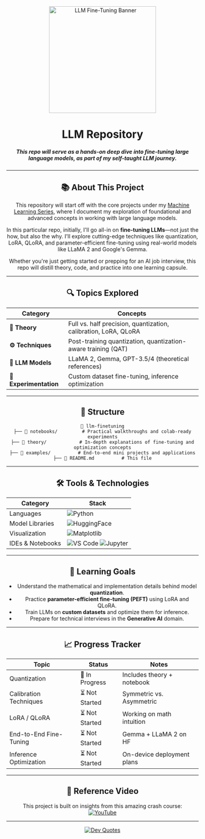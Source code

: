 <div align="center">

<img src="https://twimlai.com/wp-content/uploads/llms_800x800.png" alt="LLM Fine-Tuning Banner" height="280">

# LLM Repository

##### This repo will serve as a hands-on deep dive into fine-tuning large language models, as part of my self-taught LLM journey.

---

## 📚 About This Project

This repository will start off with the core projects under my [Machine Learning Series](https://github.com/rajin-khan/self-machine-learning), where I document my exploration of foundational and advanced concepts in working with large language models.

In this particular repo, initially, I'll go all-in on **fine-tuning LLMs**—not just the how, but also the why. I'll explore cutting-edge techniques like quantization, LoRA, QLoRA, and parameter-efficient fine-tuning using real-world models like LLaMA 2 and Google's Gemma.

Whether you're just getting started or prepping for an AI job interview, this repo will distill theory, code, and practice into one learning capsule.

---

## 🔍 Topics Explored

| **Category**                 | **Concepts**                                                                 |
|-----------------------------|------------------------------------------------------------------------------|
| **📐 Theory**               | Full vs. half precision, quantization, calibration, LoRA, QLoRA              |
| **⚙️ Techniques**           | Post-training quantization, quantization-aware training (QAT)               |
| **🧠 LLM Models**           | LLaMA 2, Gemma, GPT-3.5/4 (theoretical references)                         |
| **🧪 Experimentation**       | Custom dataset fine-tuning, inference optimization                          |

---

## 📂 Structure

```plaintext
📂 llm-finetuning
├── 📁 notebooks/         # Practical walkthroughs and colab-ready experiments
├── 📁 theory/            # In-depth explanations of fine-tuning and optimization concepts
├── 📁 examples/          # End-to-end mini projects and applications
├── 📄 README.md          # This file
```

---

## 🛠️ Tools & Technologies

| Category             | Stack                                                                                     |
|----------------------|--------------------------------------------------------------------------------------------|
| Languages            | ![Python](https://img.shields.io/badge/Python-3776AB?style=for-the-badge&logo=python&logoColor=white) |
| Model Libraries      | ![HuggingFace](https://img.shields.io/badge/HuggingFace-FFD21F?style=for-the-badge&logo=huggingface&logoColor=black) |
| Visualization        | ![Matplotlib](https://img.shields.io/badge/Matplotlib-11557C?style=for-the-badge&logo=python&logoColor=white) |
| IDEs & Notebooks     | ![VS Code](https://img.shields.io/badge/VS_Code-007ACC?style=for-the-badge&logo=visual-studio-code&logoColor=white) ![Jupyter](https://img.shields.io/badge/Jupyter-F37626?style=for-the-badge&logo=jupyter&logoColor=white) |

---

## 🚀 Learning Goals

- Understand the mathematical and implementation details behind model **quantization**.
- Practice **parameter-efficient fine-tuning (PEFT)** using LoRA and QLoRA.
- Train LLMs on **custom datasets** and optimize them for inference.
- Prepare for technical interviews in the **Generative AI** domain.

---

## 📈 Progress Tracker

| Topic                        | Status          | Notes |
|-----------------------------|------------------|-------|
| Quantization                | 🔄 In Progress     | Includes theory + notebook  |
| Calibration Techniques      | ⏳ Not Started     | Symmetric vs. Asymmetric    |
| LoRA / QLoRA                | ⏳ Not Started   | Working on math intuition   |
| End-to-End Fine-Tuning      | ⏳ Not Started   | Gemma + LLaMA 2 on HF       |
| Inference Optimization      | ⏳ Not Started   | On-device deployment plans  |

---

## 🎥 Reference Video

This project is built on insights from this amazing crash course:  
[![YouTube](https://img.shields.io/badge/Watch%20Crash%20Course-Fine--Tuning%20LLMs-red?style=for-the-badge&logo=youtube&logoColor=white)](https://www.youtube.com/watch?v=iOdFUJiB0Zc)

---

<div align="center">

[![Dev Quotes](https://quotes-github-readme.vercel.app/api?border=truel&type=horizontal&theme=dark)](https://github.com/piyushsuthar/github-readme-quotes)

</div>
